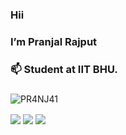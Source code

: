 ### Hii
### I’m **Pranjal Rajput** 
### 📫 Student at **IIT BHU**.
###  
<p align="left"> <img src="https://komarev.com/ghpvc/?username=PR4NJ41&label=Profile%20views&color=0e75b6&style=flat" alt="PR4NJ41" /> </p>

<img align="center" src="https://github-readme-stats.vercel.app/api/?username=PR4NJ41&theme=dark" />
<img align="center" src="https://github-readme-stats.vercel.app/api/top-langs/?username=PR4NJ41&theme=dark" />
<img align = "center" src="https://github-readme-streak-stats.herokuapp.com/?user=PR4NJ41&theme=vision-friendly-dark" />
